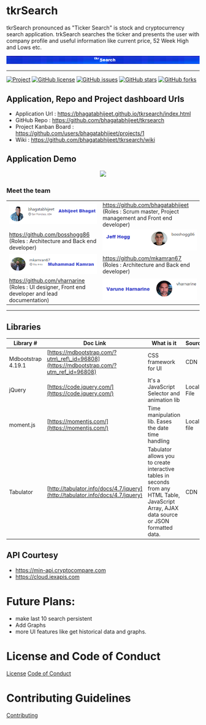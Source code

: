 # tkrSearch

tkrSearch pronounced as "Ticker Search" is stock and cryptocurrency search application.
trkSearch searches the ticker and presents the user with company profile and useful information like current price, 52 Week High and Lows etc.

<div align="center">
<img src="images/logo_large.png"/>
</div>
<hr/>

[![Project](https://img.shields.io/badge/tkrSearch-%E2%9D%A4%EF%B8%8F-blue)](https://github.com/bhagatabhijeet/tkrsearch)
[![GitHub license](https://img.shields.io/github/license/bhagatabhijeet/tkrsearch?style=plastic)](https://github.com/bhagatabhijeet/tkrsearch/blob/master/LICENSE)
[![GitHub issues](https://img.shields.io/github/issues/bhagatabhijeet/tkrsearch?style=plastic)](https://github.com/bhagatabhijeet/tkrsearch/issues)
[![GitHub stars](https://img.shields.io/github/stars/bhagatabhijeet/tkrsearch?style=plastic)](https://github.com/bhagatabhijeet/tkrsearch/stargazers)
[![GitHub forks](https://img.shields.io/github/forks/bhagatabhijeet/tkrsearch)](https://github.com/bhagatabhijeet/tkrsearch/network)


## Application, Repo  and Project dashboard Urls
* Application Url : https://bhagatabhijeet.github.io/tkrsearch/index.html
* GitHub Repo : https://github.com/bhagatabhijeet/tkrsearch
* Project Kanban Board : https://github.com/users/bhagatabhijeet/projects/1
* Wiki : https://github.com/bhagatabhijeet/tkrsearch/wiki

## Application Demo
<div align="center">
<img src="https://github.com/bhagatabhijeet/tkrsearch/raw/abhi/images/TKRSEARCH.gif"/>
</div>


### Meet the team
|||
| --- | --- |
|![Abhijeet Bhagat](images/Abhi.png)|https://github.com/bhagatabhijeet (Roles : Scrum master, Project management and Front end developer)|
|https://github.com/bosshogg86 (Roles : Architecture and Back end developer)|![Jeff Hogg](images/jeff.png)|
|![Muhammad Kamran](images/muhammad.png)|https://github.com/mkamran67 (Roles : Architecture and Back end developer)|
|https://github.com/vharnarine (Roles : UI designer, Front end developer and lead documentation)|![Varune Harnarine](images/varune.png)|
<hr/>

## Libraries
| Library # | Doc Link | What is it | Source |
| --- | --- | --- | --- |
| Mdbootstrap 4.19.1 | [https://mdbootstrap.com/?utm\_ref\_id=96808](https://mdbootstrap.com/?utm_ref_id=96808) | CSS framework for UI | CDN |
| jQuery | [https://code.jquery.com/](https://code.jquery.com/) | It&#39;s a JavaScript Selector and animation lib | Local File |
| moment.js | [https://momentjs.com/](https://momentjs.com/) | Time manipulation lib. Eases the date time handling | Local file |
| Tabulator | [http://tabulator.info/docs/4.7/jquery](http://tabulator.info/docs/4.7/jquery) | Tabulator allows you to create interactive tables in seconds from any HTML Table, JavaScript Array, AJAX data source or JSON formatted data. | CDN |


## API Courtesy
* https://min-api.cryptocompare.com
* https://cloud.iexapis.com


# Future Plans:
* make last 10 search persistent
* Add Graphs
* more UI features like get historical data and graphs.

# License and Code of Conduct
[License](LICENSE.md)
[Code of Conduct](CODE_OF_CONDUCT.md)

# Contributing Guidelines
[Contributing](CONTRIBUTING.md)







